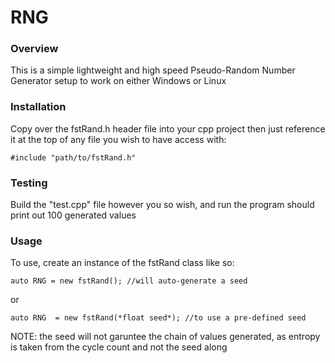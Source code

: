 # RNG

### Overview
This is a simple lightweight and high speed Pseudo-Random Number Generator setup to work on either Windows or Linux

### Installation
Copy over the fstRand.h header file into your cpp project
then just reference it at the top of any file you wish to have access with:
```
#include "path/to/fstRand.h"
```
### Testing
Build the "test.cpp" file however you so wish, and run
the program should print out 100 generated values

### Usage
To use, create an instance of the fstRand class like so:
```
auto RNG = new fstRand(); //will auto-generate a seed
```
or
```
auto RNG  = new fstRand(*float seed*); //to use a pre-defined seed
```
NOTE: the seed will not garuntee the chain of values generated, as entropy is taken from the cycle count and not the seed along